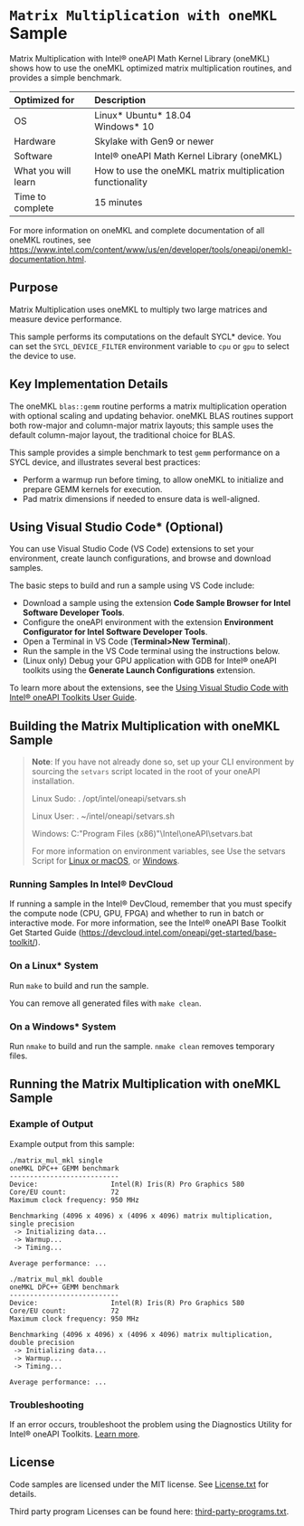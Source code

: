 # `Matrix Multiplication with oneMKL` Sample

Matrix Multiplication with Intel® oneAPI Math Kernel Library (oneMKL) shows how to use the oneMKL optimized matrix multiplication routines, and provides a simple benchmark.

| Optimized for       | Description
|:---                 |:---
| OS                  | Linux* Ubuntu* 18.04 <br> Windows* 10
| Hardware            | Skylake with Gen9 or newer
| Software            | Intel® oneAPI Math Kernel Library (oneMKL)
| What you will learn | How to use the oneMKL matrix multiplication functionality
| Time to complete    | 15 minutes

For more information on oneMKL and complete documentation of all oneMKL routines, see https://www.intel.com/content/www/us/en/developer/tools/oneapi/onemkl-documentation.html.

## Purpose

Matrix Multiplication uses oneMKL to multiply two large matrices and measure device performance.

This sample performs its computations on the default SYCL* device. You can set the `SYCL_DEVICE_FILTER` environment variable to `cpu` or `gpu` to select the device to use.

## Key Implementation Details

The oneMKL `blas::gemm` routine performs a matrix multiplication operation with optional scaling and updating behavior. oneMKL BLAS routines support both row-major and column-major matrix layouts; this sample uses the default column-major layout, the traditional choice for BLAS.

This sample provides a simple benchmark to test `gemm` performance on a SYCL device, and illustrates several best practices:
 - Perform a warmup run before timing, to allow oneMKL to initialize and prepare GEMM kernels for execution.
 - Pad matrix dimensions if needed to ensure data is well-aligned.

## Using Visual Studio Code* (Optional)

You can use Visual Studio Code (VS Code) extensions to set your environment, create launch configurations,
and browse and download samples.

The basic steps to build and run a sample using VS Code include:
 - Download a sample using the extension **Code Sample Browser for Intel Software Developer Tools**.
 - Configure the oneAPI environment with the extension **Environment Configurator for Intel Software Developer Tools**.
 - Open a Terminal in VS Code (**Terminal>New Terminal**).
 - Run the sample in the VS Code terminal using the instructions below.
 - (Linux only) Debug your GPU application with GDB for Intel® oneAPI toolkits using the **Generate Launch Configurations** extension.

To learn more about the extensions, see the
[Using Visual Studio Code with Intel® oneAPI Toolkits User Guide](https://www.intel.com/content/www/us/en/develop/documentation/using-vs-code-with-intel-oneapi/top.html).

## Building the Matrix Multiplication with oneMKL Sample
> **Note**: If you have not already done so, set up your CLI
> environment by sourcing  the `setvars` script located in
> the root of your oneAPI installation.
>
> Linux Sudo: . /opt/intel/oneapi/setvars.sh
>
> Linux User: . ~/intel/oneapi/setvars.sh
>
> Windows: C:\"Program Files (x86)"\Intel\oneAPI\setvars.bat
>
>For more information on environment variables, see Use the setvars Script for [Linux or macOS](https://www.intel.com/content/www/us/en/develop/documentation/oneapi-programming-guide/top/oneapi-development-environment-setup/use-the-setvars-script-with-linux-or-macos.html), or [Windows](https://www.intel.com/content/www/us/en/develop/documentation/oneapi-programming-guide/top/oneapi-development-environment-setup/use-the-setvars-script-with-windows.html).

### Running Samples In Intel® DevCloud
If running a sample in the Intel® DevCloud, remember that you must specify the compute node (CPU, GPU, FPGA) and whether to run in batch or interactive mode. For more information, see the Intel® oneAPI Base Toolkit Get Started Guide (https://devcloud.intel.com/oneapi/get-started/base-toolkit/).


### On a Linux* System
Run `make` to build and run the sample.

You can remove all generated files with `make clean`.

### On a Windows* System
Run `nmake` to build and run the sample. `nmake clean` removes temporary files.

## Running the Matrix Multiplication with oneMKL Sample

### Example of Output
Example output from this sample:

```
./matrix_mul_mkl single
oneMKL DPC++ GEMM benchmark
---------------------------
Device:                  Intel(R) Iris(R) Pro Graphics 580
Core/EU count:           72
Maximum clock frequency: 950 MHz

Benchmarking (4096 x 4096) x (4096 x 4096) matrix multiplication, single precision
 -> Initializing data...
 -> Warmup...
 -> Timing...

Average performance: ...

./matrix_mul_mkl double
oneMKL DPC++ GEMM benchmark
---------------------------
Device:                  Intel(R) Iris(R) Pro Graphics 580
Core/EU count:           72
Maximum clock frequency: 950 MHz

Benchmarking (4096 x 4096) x (4096 x 4096) matrix multiplication, double precision
 -> Initializing data...
 -> Warmup...
 -> Timing...

Average performance: ...
```

### Troubleshooting
If an error occurs, troubleshoot the problem using the Diagnostics Utility for Intel® oneAPI Toolkits.
[Learn more](https://www.intel.com/content/www/us/en/develop/documentation/diagnostic-utility-user-guide/top.html).

## License
Code samples are licensed under the MIT license. See
[License.txt](https://github.com/oneapi-src/oneAPI-samples/blob/master/License.txt) for details.

Third party program Licenses can be found here: [third-party-programs.txt](https://github.com/oneapi-src/oneAPI-samples/blob/master/third-party-programs.txt).
